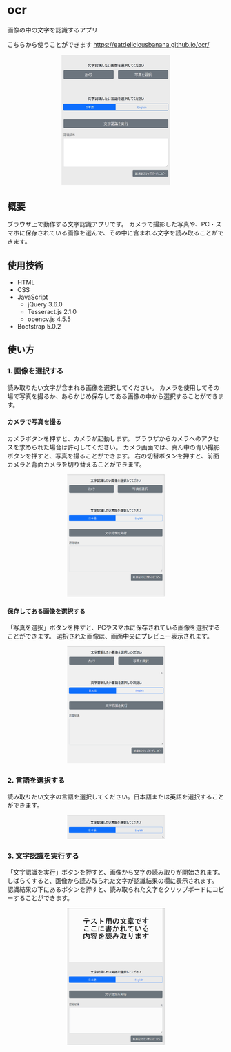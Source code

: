 # ocr
画像の中の文字を認識するアプリ

こちらから使うことができます
https://eatdeliciousbanana.github.io/ocr/

<p align="center">
<img src="https://github.com/eatdeliciousbanana/ocr/blob/main/screenshots/image0.jpg?raw=true" width="50%">
</p>

## 概要
ブラウザ上で動作する文字認識アプリです。
カメラで撮影した写真や、PC・スマホに保存されている画像を選んで、その中に含まれる文字を読み取ることができます。

## 使用技術
- HTML
- CSS
- JavaScript
  - jQuery 3.6.0
  - Tesseract.js 2.1.0
  - opencv.js 4.5.5
- Bootstrap 5.0.2

## 使い方
### 1. 画像を選択する
読み取りたい文字が含まれる画像を選択してください。
カメラを使用してその場で写真を撮るか、あらかじめ保存してある画像の中から選択することができます。

#### カメラで写真を撮る
カメラボタンを押すと、カメラが起動します。
ブラウザからカメラへのアクセスを求められた場合は許可してください。
カメラ画面では、真ん中の青い撮影ボタンを押すと、写真を撮ることができます。
右の切替ボタンを押すと、前面カメラと背面カメラを切り替えることができます。

<p align="center">
<img src="https://github.com/eatdeliciousbanana/ocr/blob/main/screenshots/gif0.gif?raw=true" width="45%">
</p>

#### 保存してある画像を選択する
「写真を選択」ボタンを押すと、PCやスマホに保存されている画像を選択することができます。
選択された画像は、画面中央にプレビュー表示されます。

<p align="center">
<img src="https://github.com/eatdeliciousbanana/ocr/blob/main/screenshots/gif1.gif?raw=true" width="45%">
</p>

### 2. 言語を選択する
読み取りたい文字の言語を選択してください。日本語または英語を選択することができます。

<p align="center">
<img src="https://github.com/eatdeliciousbanana/ocr/blob/main/screenshots/gif2.gif?raw=true" width="45%">
</p>

### 3. 文字認識を実行する
「文字認識を実行」ボタンを押すと、画像から文字の読み取りが開始されます。
しばらくすると、画像から読み取られた文字が認識結果の欄に表示されます。
認識結果の下にあるボタンを押すと、読み取られた文字をクリップボードにコピーすることができます。

<p align="center">
<img src="https://github.com/eatdeliciousbanana/ocr/blob/main/screenshots/gif3.gif?raw=true" width="45%">
</p>

